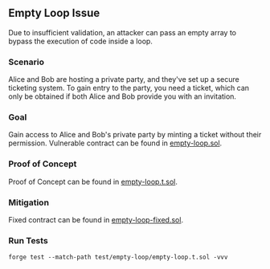 ## Empty Loop Issue
Due to insufficient validation, an attacker can pass an empty array to bypass
the execution of code inside a loop.

### Scenario
Alice and Bob are hosting a private party, and they've set up a secure ticketing system. To gain entry to the party, you need a ticket, which can only be obtained if both Alice and Bob provide you with an invitation.

### Goal
Gain access to Alice and Bob's private party by minting a ticket without their permission. Vulnerable contract can be found in [empty-loop.sol](empty-loop.sol).

### Proof of Concept
Proof of Concept can be found in [empty-loop.t.sol](../../test/empty-loop/empty-loop.t.sol).

### Mitigation
Fixed contract can be found in [empty-loop-fixed.sol](empty-loop-fixed.sol).

### Run Tests
```shell
forge test --match-path test/empty-loop/empty-loop.t.sol -vvv
```